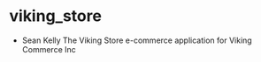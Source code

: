 viking_store
============
* Sean Kelly
The Viking Store e-commerce application for Viking Commerce Inc
